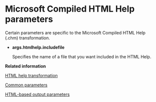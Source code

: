 # Microsoft Compiled HTML Help parameters

Certain parameters are specific to the Microsoft Compiled HTML Help \(.chm\) transformation.

-   **__args.htmlhelp.includefile__**

    Specifies the name of a file that you want included in the HTML Help.


**Related information**  


[HTML help transformation](../topics/dita2htmlhelp.md)

[Common parameters](../parameters/parameters-base.md)

[HTML-based output parameters](../parameters/parameters-base-html.md)

